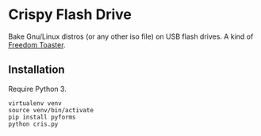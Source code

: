 # Crispy Flash Drive

Bake Gnu/Linux distros (or any other iso file) on USB flash drives. A 
kind of [Freedom Toaster](https://en.wikipedia.org/wiki/Freedom_Toaster).

## Installation

Require Python 3.

	virtualenv venv
	source venv/bin/activate
	pip install pyforms
	python cris.py

